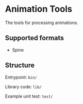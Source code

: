 # Animation Tools

The tools for processing animations.

## Supported formats

* Spine


## Structure

Entrypoint: `bin/`

Library code: `lib/`

Example unit test: `test/`
